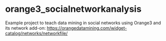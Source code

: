 # orange3_socialnetworkanalysis
Example project to teach data mining in social networks using Orange3 and its network add-on: 
https://orangedatamining.com/widget-catalog/networks/networkfile/



